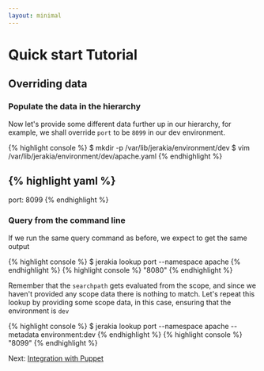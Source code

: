 ```yaml
---
layout: minimal
---
```


# Quick start Tutorial

## Overriding data

### Populate the data in the hierarchy

Now let's provide some different data further up in our hierarchy, for example, we shall override `port` to be `8099` in our dev environment.

{% highlight console %}
$ mkdir -p /var/lib/jerakia/environment/dev
$ vim /var/lib/jerakia/environment/dev/apache.yaml
{% endhighlight %}

{% highlight yaml %}
---
port: 8099
{% endhighlight %}

### Query from the command line

If we run the same query command as before, we expect to get the same output

{% highlight console %}
$ jerakia lookup port --namespace apache
{% endhighlight %}
{% highlight console %}
"8080"
{% endhighlight %}

Remember that the `searchpath` gets evaluated from the scope, and since we haven't provided any scope data there is nothing to match.  Let's repeat this lookup by providing some scope data, in this case, ensuring that the environment is `dev`


{% highlight console %}
$ jerakia lookup port --namespace apache --metadata environment:dev
{% endhighlight %}
{% highlight console %}
"8099"
{% endhighlight %}


Next: [Integration with Puppet](/tutorial/puppet)
